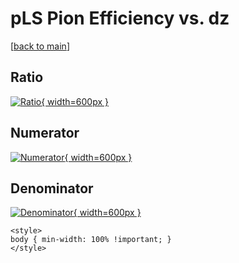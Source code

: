 # pLS Pion Efficiency vs. dz

[[back to main](./)]



## Ratio

[![Ratio](../mtv/var/pLS_211_eff_dz.png){ width=600px }](../mtv/var/pLS_211_eff_dz.pdf)

## Numerator

[![Numerator](../mtv/num/pLS_211_eff_dz_num0.png){ width=600px }](../mtv/num/pLS_211_eff_dz_num0.pdf)

## Denominator

[![Denominator](../mtv/den/pLS_211_eff_dz_den.png){ width=600px }](../mtv/den/pLS_211_eff_dz_den.pdf)


``` {=html}
<style>
body { min-width: 100% !important; }
</style>
```
